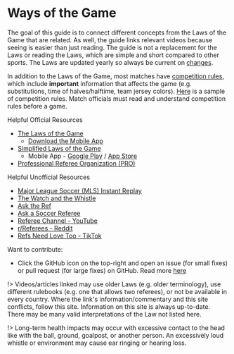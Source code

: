 # Ways of the Game

The goal of this guide is to connect different concepts from the Laws of the Game that are related. As well, the guide links relevant videos because seeing is easier than just reading. The guide is not a replacement for the Laws or reading the Laws, which are simple and short compared to other sports. The Laws are updated yearly so always be current on [changes](/law-changes).

In addition to the Laws of the Game, most matches have [competition rules](https://footballrules.com/about/additional-competition-rules), which include **important** information that affects the game (e.g. substitutions, time of halves/halftime, team jersey colors). [Here](https://cdn1.sportngin.com/attachments/document/0146/2001/Tournament_Rules_Template.pdf) is a sample of competition rules. Match officials must read and understand competition rules before a game. 

Helpful Official Resources

- [The Laws of the Game](http://www.theifab.com)
  - [Download the Mobile App](https://www.theifab.com/logapp/)
- [Simplified Laws of the Game](http://www.foorballrules.com)
  - Mobile App - [Google Play](https://play.google.com/store/apps/details?id=com.theifab.footballrules) / [App Store](https://apps.apple.com/us/app/football-rules-by-the-ifab/id6450178840)
- [Professional Referee Organization (PRO)](https://proreferees.com/)

Helpful Unofficial Resources

- [Major League Soccer (MLS) Instant Replay](https://www.mlssoccer.com/video/topics/instant-replay/)
- [The Watch and the Whistle](https://www.watchandwhistle.org/)
- [Ask the Ref](http://asktheref.com/)
- [Ask a Soccer Referee](https://www.askasoccerreferee.com/)
- [Referee Channel - YouTube](https://www.youtube.com/@RefereeChannel/featured)
- [r/Referees - Reddit](http://reddit.com/r/referees)
- [Refs Need Love Too - TikTok](https://www.tiktok.com/@refsneedlovetoo)

Want to contribute:

- Click the GitHub icon on the top-right and open an issue (for small fixes) or pull request (for large fixes) on GitHub. Read more [here](/CONTRIBUTING.md)

!> Videos/articles linked may use older Laws (e.g. older terminology), use different rulebooks (e.g. one that allows two referees), or not be available in every country. Where the link's information/commentary and this site conflicts, follow this site. Information on this site is always up-to-date. There may be many valid interpretations of the Law not listed here.

!> Long-term health impacts may occur with excessive contact to the head like with the ball, ground, goalpost, or another person. An excessively loud whistle or environment may cause ear ringing or hearing loss. 
